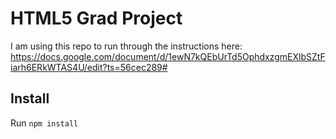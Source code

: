 # HTML5 Grad Project

I am using this repo to run through the instructions here:
https://docs.google.com/document/d/1ewN7kQEbUrTd5OphdxzgmEXlbSZtFiarh6ERkWTAS4U/edit?ts=56cec289#

## Install

Run `npm install`
